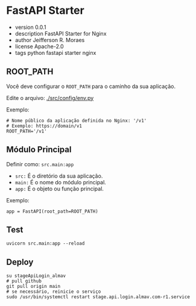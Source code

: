 # FastAPI Starter

* version 0.0.1
* description FastAPI Starter for Nginx
* author Jeifferson R. Moraes
* license Apache-2.0
* tags python fastapi starter nginx

## ROOT_PATH

Você deve configurar o ```ROOT_PATH``` para o caminho da sua aplicação.

Edite o arquivo: [./src/config/env.py](./src/config/env.py)

Exemplo:
```shell
# Nome público da aplicação definida no Nginx: '/v1'
# Exemplo: https://domain/v1
ROOT_PATH='/v1'
```

## Módulo Principal

Definir como: ```src.main:app```

* ```src:``` É o diretório da sua aplicação.
* ```main:``` É o nome do módulo principal.
* ```app:``` É o objeto ou função principal.

Exemplo: 

```app = FastAPI(root_path=ROOT_PATH)```

## Test
```uvicorn src.main:app --reload```

## Deploy
```shell
su stageApiLogin_almav
# pull github
git pull origin main
# se necessário, reinicie o serviço
sudo /usr/bin/systemctl restart stage.api.login.almav.com-r1.service
```
